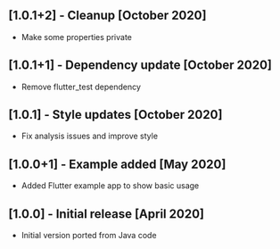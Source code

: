 ## [1.0.1+2] - Cleanup [October 2020]

* Make some properties private

## [1.0.1+1] - Dependency update [October 2020]

* Remove flutter_test dependency

## [1.0.1] - Style updates [October 2020]

* Fix analysis issues and improve style

## [1.0.0+1] - Example added [May 2020]

* Added Flutter example app to show basic usage

## [1.0.0] - Initial release [April 2020]

* Initial version ported from Java code
